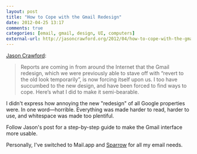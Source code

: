 ```yaml
---
layout: post
title: "How to Cope with the Gmail Redesign"
date: 2012-04-25 13:17
comments: true
categories: [email, gmail, design, UI, computers]
external-url: http://jasoncrawford.org/2012/04/how-to-cope-with-the-gmail-redesign/
---
```

[Jason Crawford][source]:

> Reports are coming in from around the Internet that the Gmail redesign, which we were previously able to stave off with “revert to the old look temporarily”, is now forcing itself upon us. I too have succumbed to the new design, and have been forced to find ways to cope. Here’s what I did to make it semi-bearable.

I didn't express how annoying the new "redesign" of all Google properties were. In one word—horrible. Everything was made harder to read, harder to use, and whitespace was made too plentiful.

Follow Jason's post for a step-by-step guide to make the Gmail interface more usable.

Personally, I've switched to Mail.app and [Sparrow][1] for all my email needs.

[source]: http://jasoncrawford.org/2012/04/how-to-cope-with-the-gmail-redesign/
[1]: http://sparrowmailapp.com/
